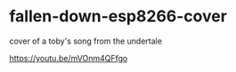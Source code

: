 # fallen-down-esp8266-cover
cover of a toby's song from the undertale

https://youtu.be/mVOnm4QFfgo


